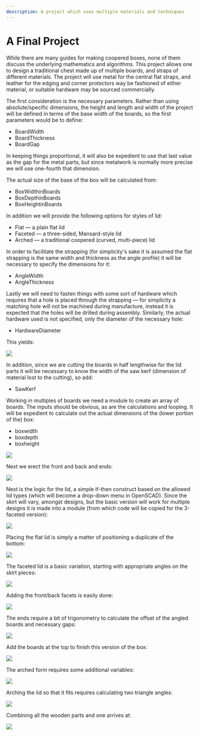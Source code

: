 ```yaml
---
description: A project which uses multiple materials and techniques
---
```


# A Final Project

While there are many guides for making coopered boxes, none of them discuss the underlying mathematics and algorithms. This project allows one to design a traditional chest made up of multiple boards, and straps of different materials. The project will use metal for the central flat straps, and leather for the edging and corner protectors way be fashioned of either material, or suitable hardware may be sourced commercially.

The first consideration is the necessary parameters. Rather than using absolute/specific dimensions, the height and length and width of the project will be defined in terms of the base width of the boards, so the first parameters would be to define:

* BoardWidth
* BoardThickness
* BoardGap

In keeping things proportional, it will also be expedient to use that last value as the gap for the metal parts, but since metalwork is normally more precise we will use one-fourth that dimension.

The actual size of the base of the box will be calculated from:

* BoxWidthinBoards
* BoxDepthinBoards
* BoxHeightinBoards

In addition we will provide the following options for styles of lid:

* Flat — a plain flat lid
* Faceted — a three-sided, Mansard-style lid
* Arched — a traditional coopered \(curved, multi-piece\) lid

In order to facilitate the strapping \(for simplicity's sake it is assumed the flat strapping is the same width and thickness as the angle profile\) it will be necessary to specify the dimensions for it:

* AngleWidth
* AngleThickness

Lastly we will need to fasten things with some sort of hardware which requires that a hole is placed through the strapping — for simplicity a matching hole will not be machined during manufacture, instead it is expected that the holes will be drilled during assembly. Similarly, the actual hardware used is not specified, only the diameter of the necessary hole:

* HardwareDiameter

This yields:

![](.gitbook/assets/blockscad-final-project-variables.PNG)

In addition, since we are cutting the boards in half lengthwise for the lid parts it will be necessary to know the width of the saw kerf \(dimension of material lost to the cutting\), so add:

* SawKerf

Working in multiples of boards we need a module to create an array of boards. The inputs should be obvious, as are the calculations and looping. It will be expedient to calculate out the actual dimensions of the \(lower portion of the\) box:

* boxwidth
* boxdepth
* boxheight

![](.gitbook/assets/blockscad-final-project-makeboardarry.PNG)

Next we erect the front and back and ends:

![](.gitbook/assets/blockscad-final-project-front-and-back-and-ends.PNG)

Next is the logic for the lid, a simple if-then construct based on the allowed lid types \(which will become a drop-down menu in OpenSCAD\). Since the skirt will vary, amongst designs, but the basic version will work for multiple designs it is made into a module \(from which code will be copied for the 3-faceted version\):

![](.gitbook/assets/blockscad-final-project-makelidskirt.PNG)

Placing the flat lid is simply a matter of positioning a duplicate of the bottom:

![](.gitbook/assets/blockscad-final-project-lid-flat.PNG)

The faceted lid is a basic variation, starting with appropriate angles on the skirt pieces:

![](.gitbook/assets/blockscad-final-project-makefacetedlidskirt.PNG)

Adding the front/back facets is easily done:

![](.gitbook/assets/blockscad-final-project-makefacetedlidfrontback.PNG)

The ends require a bit of trigonometry to calculate the offset of the angled boards and necessary gaps:

![](.gitbook/assets/blockscad-final-project-makefacetedlid-ends.PNG)

Add the boards at the top to finish this version of the box:

![](.gitbook/assets/blockscad-final-project-makefacetedlidtop.PNG)

The arched form requires some additional variables:

![](.gitbook/assets/blockscad-final-project-variables-for-arched-lid%20%281%29.PNG)

Arching the lid so that it fits requires calculating two triangle angles:

![](.gitbook/assets/blockscad-final-project-archedlid.PNG)

Combining all the wooden parts and one arrives at:

![](.gitbook/assets/blockscad-final-project-withoutstraps.PNG)

